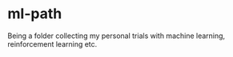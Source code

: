 # ml-path
Being a folder collecting my personal trials with machine learning, reinforcement learning etc.
